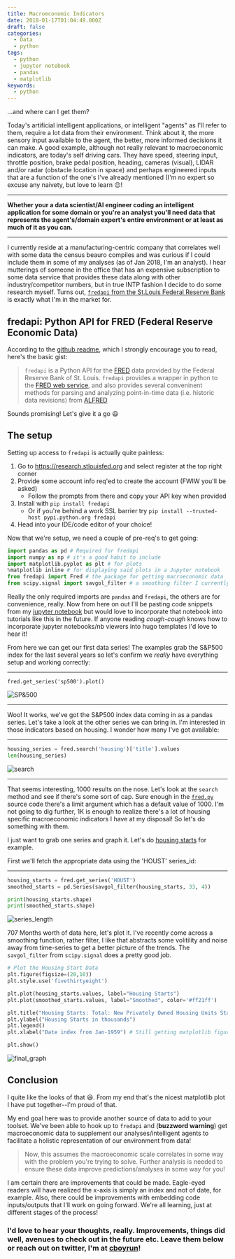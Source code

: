 ```yaml
---
title: Macroeconomic Indicators
date: 2018-01-17T01:04:49.000Z
draft: false
categories:
  - Data
  - python
tags:
  - python
  - jupyter notebook
  - pandas
  - matplotlib
keywords:
  - python
---
```


<!--more-->


...and where can I get them?


Today's artificial intelligent applications, or intelligent "agents" as I'll refer to them, require a lot data from their environment. Think about it, the more sensory input available to the agent, the better, more informed decisions it can make. A good example, although not really relevant to macroeconomic indicators, are today's self driving cars. They have speed, steering input, throttle position, brake pedal position, heading, cameras (visual), LIDAR and/or radar (obstacle location in space) and perhaps engineered inputs that are a function of the one's I've already mentioned (I'm no expert so excuse any naivety, but love to learn :wink:!

***
**Whether your a data scientist/AI engineer coding an intelligent application for some domain or you're an analyst you'll need data that represents the agent's/domain expert's entire environment or at least as much of it as you can.**
***

I currently reside at a manufacturing-centric company that correlates well with some data the census beauro compiles and was curious if I could include them in some of my analyses (as of Jan 2018, I'm an analyst). I hear mutterings of someone in the office that has an expensive subscription to some data service that provides these data along with other industry/competitor numbers, but in true INTP fashion I decide to do some research myself. Turns out, [`fredapi` from the St.Louis Federal Reserve Bank](https://fred.stlouisfed.org) is exactly what I'm in the market for.

## fredapi: Python API for FRED (Federal Reserve Economic Data)

According to the [github readme](https://github.com/mortada/fredapi), which I strongly encourage you to read, here's the basic gist:

>`fredapi` is a Python API for the [FRED](http://research.stlouisfed.org/fred2/) data provided by the Federal Reserve Bank of St. Louis. `fredapi` provides a wrapper in python to the [FRED web service](http://api.stlouisfed.org/docs/fred/), and also provides several conveninent methods for parsing and analyzing point-in-time data (i.e. historic data revisions) from [ALFRED](http://research.stlouisfed.org/tips/alfred/)

Sounds promising! Let's give it a go :smiley:

## The setup

Setting up access to `fredapi` is actually quite painless:

1. Go to https://research.stlouisfed.org and select register at the top right corner
2. Provide some account info req'ed to create the account (FWIW you'll be asked)
    - Follow the prompts from there and copy your API key when provided
3. Install with `pip install fredapi`
    - Or if you're behind a work SSL barrier try `pip install --trusted-host pypi.python.org fredapi`
4. Head into your IDE/code editor of your choice!


Now that we're setup, we need a couple of pre-req's to get going:

```python
import pandas as pd # Required for fredapi
import numpy as np # it's a good habit to include
import matplotlib.pyplot as plt # for plots
%matplotlib inline # for displaying said plots in a Jupyter notebook
from fredapi import Fred # the package for getting macroeconomic data
from scipy.signal import savgol_filter # a smoothing filter I currently like
```


Really the only required imports are `pandas` and `fredapi`, the others are for convenience, really. Now from here on out I'll be pasting code snippets from my [jupyter notebook]() but would love to incorporate that notebook into tutorials like this in the future. If anyone reading *cough-cough* knows how to incorporate jupyter notebooks/nb viewers into hugo templates I'd love to hear it!

From here we can get our first data series! The examples grab the S&P500 index for the last several years so let's confirm we *really* have everything setup and working correctly:

***
 `fred.get_series('sp500').plot()`

![SP&500](/images/fredapi/sp500.png)
***

Woo! It works, we've got the S&P500 index data coming in as a pandas series. Let's take a look at the other series we can bring in. I'm interested in those indicators based on housing. I wonder how many I've got available:

***
```python
housing_series = fred.search('housing')['title'].values
len(housing_series)
```

![search](/images/fredapi/records.png)
***

That seems interesting, 1000 results on the nose. Let's look at the `search` method and see if there's some sort of cap. Sure enough in the [`fred.py`](https://github.com/mortada/fredapi/blob/master/fredapi/fred.py) source code there's a limit argument which has a default value of 1000. I'm not going to dig further, 1K is enough to realize there's a lot of housing specific macroeconomic indicators I have at my disposal! So let's do something with them.

I just want to grab one series and graph it. Let's do [housing starts](https://fred.stlouisfed.org/series/HOUST) for example.

First we'll fetch the appropriate data using the 'HOUST' series_id:

***
```python
housing_starts = fred.get_series('HOUST')
smoothed_starts = pd.Series(savgol_filter(housing_starts, 33, 4))

print(housing_starts.shape)
print(smoothed_starts.shape)
```
![series_length](/images/fredapi/series_length.PNG)

707 Months worth of data here, let's plot it. I've recently come across a smoothing function, rather filter, I like that abstracts some volitility and noise away from time-series to get a better picture of the trends. The `savgol_filter` from  `scipy.signal` does a pretty good job.

```Python
# Plot the Housing Start Data
plt.figure(figsize=(20,10))
plt.style.use('fivethirtyeight')

plt.plot(housing_starts.values, label="Housing Starts")
plt.plot(smoothed_starts.values, label="Smoothed", color='#ff21ff')

plt.title("Housing Starts: Total: New Privately Owned Housing Units Started (HOUST)")
plt.ylabel("Housing Starts in thousands")
plt.legend()
plt.xlabel("Date index from Jan-1959") # Still getting matplotlib figured out..

plt.show()
```
![final_graph](/images/fredapi/final_graph.png)

## Conclusion

I quite like the looks of that :smiley:. From my end that's the nicest matplotlib plot I have put together--I'm proud of that.

My end goal here was to provide another source of data to add to your toolset. We've been able to hook up to `fredapi` and (**buzzword warning**) get macroeconomic data to supplement our analyses/intelligent agents to facilitate a holistic representation of our environment from data!

>Now, this assumes the macroeconomic scale correlates in some way with the problem you're trying to solve. Further analysis is needed to ensure these data improve predictions/analyses in some way for you!

I am certain there are improvements that could be made. Eagle-eyed readers will have realized the x-axis is simply an index and not of date, for example. Also, there could be improvements with embedding code inputs/outputs that I'll work on going forward. We're all learning, just at different stages of the process!

### I'd love to hear your thoughts, really. Improvements, things did well, avenues to check out in the future etc. Leave them below or reach out on twitter, I'm at [cboyrun](https://twitter.com/cboyrun)!
